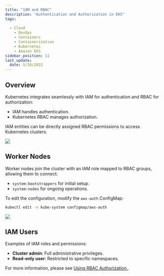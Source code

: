 ```yaml
---
title: "IAM and RBAC"
description: "Authentication and Authorization in EKS"
tags: 
 
  - Cloud
    - DevOps
    - Containers
    - Containerization
    - Kubernetes
    - Amazon EKS
sidebar_position: 11
last_update:
  date: 5/26/2022
---
```



## Overview  

Kubernetes integrates seamlessly with IAM for authentication and RBAC for authorization:  

- IAM handles authentication.  
- Kubernetes RBAC manages authorization.  

IAM entities can be directly assigned RBAC permissions to access Kubernetes clusters.  

<div class='img-center'>  

![](/img/docs/eks-iam-rbac.drawio.png)

</div>  

## Worker Nodes  

Worker nodes join the cluster with an IAM role mapped to RBAC groups, allowing them to connect:  

- `system:bootstrappers` for initial setup.  
- `system:nodes` for ongoing operations.  

To edit the configuration, modify the `aws-auth` ConfigMap:  

```bash  
kubectl edit -n kube-system configmap/aws-auth  
```  

<div class='img-center'>  

![](/img/docs/readmeconfigmapphoto.png)

</div>  

## IAM Users  

Examples of IAM roles and permissions:  

- **Cluster admin**: Full administrative privileges.  
- **Read-only user**: Restricted to specific namespaces.  

For more information, please see [Using RBAC Authorization.](https://kubernetes.io/docs/reference/access-authn-authz/rbac/).



 

  